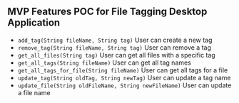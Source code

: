 ## MVP Features POC for File Tagging Desktop Application

- `add_tag(String fileName, String tag)` User can create a new tag
- `remove_tag(String fileName, String tag)` User can remove a tag
- `get_all_files(String tag)` User can get all files with a specific tag
- `get_all_tags(String fileName)` User can get all tag names
- `get_all_tags_for_file(String fileName)` User can get all tags for a file
- `update_tag(String oldTag, String newTag)` User can update a tag name
- `update_file(String oldFileName, String newFileName)` User can update a file name
